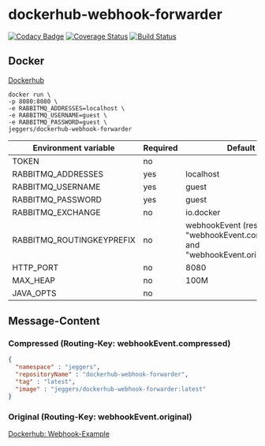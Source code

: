 dockerhub-webhook-forwarder
============

[![Codacy Badge](https://api.codacy.com/project/badge/grade/dc1758219a934b4bab3b662f32354101)](https://www.codacy.com/app/eggers-julian/dockerhub-webhook-forwarder)
[![Coverage Status](https://coveralls.io/repos/julian-eggers/dockerhub-webhook-forwarder/badge.svg?branch=master&service=github)](https://coveralls.io/github/julian-eggers/dockerhub-webhook-forwarder?branch=master)
[![Build Status](https://travis-ci.org/julian-eggers/dockerhub-webhook-forwarder.svg?branch=master)](https://travis-ci.org/julian-eggers/dockerhub-webhook-forwarder)


## Docker
[Dockerhub](https://hub.docker.com/r/jeggers/dockerhub-webhook-forwarder/)
```
docker run \
-p 8080:8080 \
-e RABBITMQ_ADDRESSES=localhost \
-e RABBITMQ_USERNAME=guest \
-e RABBITMQ_PASSWORD=guest \
jeggers/dockerhub-webhook-forwarder
```

| Environment variable | Required | Default |
| -------------------- | -------- | ------- |
| TOKEN | no |  |
| RABBITMQ_ADDRESSES | yes | localhost |
| RABBITMQ_USERNAME | yes | guest |
| RABBITMQ_PASSWORD | yes | guest |
| RABBITMQ_EXCHANGE | no | io.docker |
| RABBITMQ_ROUTINGKEYPREFIX | no | webhookEvent (results in "webhookEvent.compressed" and "webhookEvent.original") |
| HTTP_PORT | no | 8080 |
| MAX_HEAP | no | 100M |
| JAVA_OPTS | no |  |


## Message-Content

### Compressed (Routing-Key: webhookEvent.compressed)
```json
{
  "namespace" : "jeggers",
  "repositoryName" : "dockerhub-webhook-forwarder",
  "tag" : "latest",
  "image" : "jeggers/dockerhub-webhook-forwarder:latest"
}
```

### Original (Routing-Key: webhookEvent.original)
[Dockerhub: Webhook-Example](https://docs.docker.com/docker-hub/webhooks/)